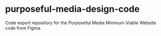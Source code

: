 # purposeful-media-design-code
Code export repository for the Purposeful Media Minimum Viable Website code from Figma.
